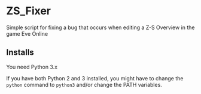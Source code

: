 # ZS_Fixer
Simple script for fixing a bug that occurs when editing a Z-S Overview in the game Eve Online

## Installs
You need Python 3.x

If you have both Python 2 and 3 installed, you might have to change the
```python``` command to ```python3``` and/or change the PATH variables.
